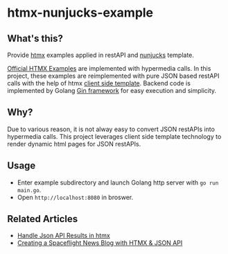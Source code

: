 # htmx-nunjucks-example

## What's this?

Provide [htmx](https://htmx.org) examples applied in restAPI and [nunjucks](https://mozilla.github.io/nunjucks) template.

[Official HTMX Examples](https://htmx.org/examples/) are implemented with hypermedia calls. In this project, these examples are reimplemented with pure JSON based restAPI calls with the help of htmx [client side template](https://htmx.org/extensions/client-side-templates/).
Backend code is implemented by Golang [Gin framework](https://gin-gonic.com) for easy execution and simplicity.

## Why?

Due to various reason, it is not alway easy to convert JSON restAPIs into hypermedia calls. This project leverages client side template technology to render dynamic html pages for JSON restAPIs.

## Usage

* Enter example subdirectory and launch Golang http server with `go run main.go`. 
* Open `http://localhost:8080` in broswer.

## Related Articles

* [Handle Json API Results in htmx](https://marcus-obst.de/blog/htmx-json-handling)
* [Creating a Spaceflight News Blog with HTMX & JSON API](https://jerrynsh.com/creating-a-spaceflight-news-blog-with-htmx-and-json-api)
